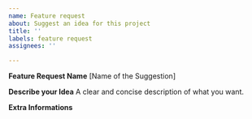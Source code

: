 ```yaml
---
name: Feature request
about: Suggest an idea for this project
title: ''
labels: feature request
assignees: ''

---
```


**Feature Request Name**
[Name of the Suggestion]

**Describe your Idea**
A clear and concise description of what you want.

**Extra Informations**

